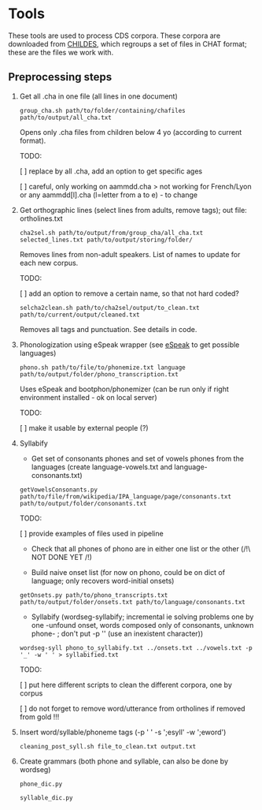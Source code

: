# Tools


These tools are used to process CDS corpora. These corpora are downloaded from [CHILDES](https://childes.talkbank.org), which regroups a set of files in CHAT format; these are the files we work with.

## Preprocessing steps

1. Get all .cha in one file (all lines in one document)

    `group_cha.sh path/to/folder/containing/chafiles path/to/output/all_cha.txt`
    
    Opens only .cha files from children below 4 yo (according to current format). 
    
    TODO: 
    
    [ ] replace by all .cha, add an option to get specific ages
    
    [ ] careful, only working on aammdd.cha > not working for French/Lyon or any aammdd[l].cha (l=letter from a to e) - to change

2. Get orthographic lines (select lines from adults, remove tags); out file: ortholines.txt

    `cha2sel.sh path/to/output/from/group_cha/all_cha.txt selected_lines.txt path/to/output/storing/folder/`
    
    Removes lines from non-adult speakers. List of names to update for each new corpus.
    
    TODO:
    
    [ ] add an option to remove a certain name, so that not hard coded?
    
    `selcha2clean.sh path/to/cha2sel/output/to_clean.txt path/to/current/output/cleaned.txt`
    
    Removes all tags and punctuation. See details in code.

3. Phonologization using eSpeak wrapper (see [eSpeak](http://espeak.sourceforge.net/languages.html) to get possible languages)

    `phono.sh path/to/file/to/phonemize.txt language path/to/output/folder/phono_transcription.txt`
    
    Uses eSpeak and bootphon/phonemizer (can be run only if right environment installed - ok on local server)
    
    TODO:
    
    [ ] make it usable by external people (?)

4. Syllabify

     - Get set of consonants phones and set of vowels phones from the languages (create language-vowels.txt and language-consonants.txt)
  
    `getVowelsConsonants.py path/to/file/from/wikipedia/IPA_language/page/consonants.txt path/to/output/folder/consonants.txt`
    
    TODO: 
    
    [ ] provide examples of files used in pipeline

     - Check that all phones of phono are in either one list or the other (/!\ NOT DONE YET /!\)
  
  

     - Build naive onset list (for now on phono, could be on dict of language; only recovers word-initial onsets)
  
    `getOnsets.py path/to/phono_transcripts.txt path/to/output/folder/onsets.txt path/to/language/consonants.txt`
    
     - Syllabify (wordseg-syllabify; incremental ie solving problems one by one -unfound onset, words composed only of consonants, unknown phone- ; don't put -p '' (use an inexistent character))
     
     `wordseg-syll phono_to_syllabify.txt ../onsets.txt ../vowels.txt -p '_' -w ' ' > syllabified.txt`
  
    TODO:
    
    [ ] put here different scripts to clean the different corpora, one by corpus
    
    [ ] do not forget to remove word/utterance from ortholines if removed from gold !!!

5. Insert word/syllable/phoneme tags (-p ' ' -s ';esyll' -w ';eword')

   `cleaning_post_syll.sh file_to_clean.txt output.txt`
  
6. Create grammars (both phone and syllable, can also be done by wordseg)

   `phone_dic.py`
  
   `syllable_dic.py`


